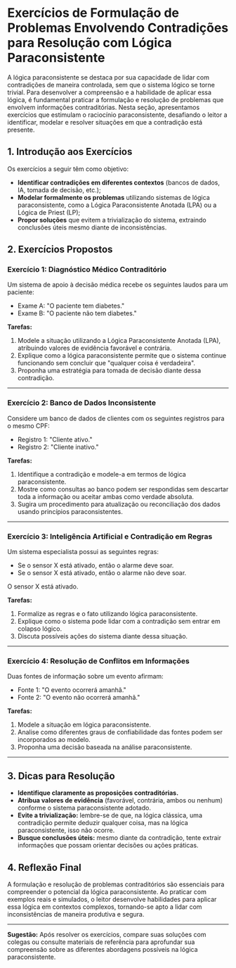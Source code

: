 
# Exercícios de Formulação de Problemas Envolvendo Contradições para Resolução com Lógica Paraconsistente

A lógica paraconsistente se destaca por sua capacidade de lidar com contradições de maneira controlada, sem que o sistema lógico se torne trivial. Para desenvolver a compreensão e a habilidade de aplicar essa lógica, é fundamental praticar a formulação e resolução de problemas que envolvem informações contraditórias. Nesta seção, apresentamos exercícios que estimulam o raciocínio paraconsistente, desafiando o leitor a identificar, modelar e resolver situações em que a contradição está presente.

## 1. Introdução aos Exercícios

Os exercícios a seguir têm como objetivo:

- **Identificar contradições em diferentes contextos** (bancos de dados, IA, tomada de decisão, etc.);
- **Modelar formalmente os problemas** utilizando sistemas de lógica paraconsistente, como a Lógica Paraconsistente Anotada (LPA) ou a Lógica de Priest (LP);
- **Propor soluções** que evitem a trivialização do sistema, extraindo conclusões úteis mesmo diante de inconsistências.

## 2. Exercícios Propostos

### Exercício 1: Diagnóstico Médico Contraditório

Um sistema de apoio à decisão médica recebe os seguintes laudos para um paciente:

- Exame A: "O paciente tem diabetes."
- Exame B: "O paciente não tem diabetes."

**Tarefas:**
1. Modele a situação utilizando a Lógica Paraconsistente Anotada (LPA), atribuindo valores de evidência favorável e contrária.
2. Explique como a lógica paraconsistente permite que o sistema continue funcionando sem concluir que "qualquer coisa é verdadeira".
3. Proponha uma estratégia para tomada de decisão diante dessa contradição.

---

### Exercício 2: Banco de Dados Inconsistente

Considere um banco de dados de clientes com os seguintes registros para o mesmo CPF:

- Registro 1: "Cliente ativo."
- Registro 2: "Cliente inativo."

**Tarefas:**
1. Identifique a contradição e modele-a em termos de lógica paraconsistente.
2. Mostre como consultas ao banco podem ser respondidas sem descartar toda a informação ou aceitar ambas como verdade absoluta.
3. Sugira um procedimento para atualização ou reconciliação dos dados usando princípios paraconsistentes.

---

### Exercício 3: Inteligência Artificial e Contradição em Regras

Um sistema especialista possui as seguintes regras:

- Se o sensor X está ativado, então o alarme deve soar.
- Se o sensor X está ativado, então o alarme não deve soar.

O sensor X está ativado.

**Tarefas:**
1. Formalize as regras e o fato utilizando lógica paraconsistente.
2. Explique como o sistema pode lidar com a contradição sem entrar em colapso lógico.
3. Discuta possíveis ações do sistema diante dessa situação.

---

### Exercício 4: Resolução de Conflitos em Informações

Duas fontes de informação sobre um evento afirmam:

- Fonte 1: "O evento ocorrerá amanhã."
- Fonte 2: "O evento não ocorrerá amanhã."

**Tarefas:**
1. Modele a situação em lógica paraconsistente.
2. Analise como diferentes graus de confiabilidade das fontes podem ser incorporados ao modelo.
3. Proponha uma decisão baseada na análise paraconsistente.

---

## 3. Dicas para Resolução

- **Identifique claramente as proposições contraditórias.**
- **Atribua valores de evidência** (favorável, contrária, ambos ou nenhum) conforme o sistema paraconsistente adotado.
- **Evite a trivialização:** lembre-se de que, na lógica clássica, uma contradição permite deduzir qualquer coisa, mas na lógica paraconsistente, isso não ocorre.
- **Busque conclusões úteis:** mesmo diante da contradição, tente extrair informações que possam orientar decisões ou ações práticas.

## 4. Reflexão Final

A formulação e resolução de problemas contraditórios são essenciais para compreender o potencial da lógica paraconsistente. Ao praticar com exemplos reais e simulados, o leitor desenvolve habilidades para aplicar essa lógica em contextos complexos, tornando-se apto a lidar com inconsistências de maneira produtiva e segura.

---

**Sugestão:** Após resolver os exercícios, compare suas soluções com colegas ou consulte materiais de referência para aprofundar sua compreensão sobre as diferentes abordagens possíveis na lógica paraconsistente.
```
